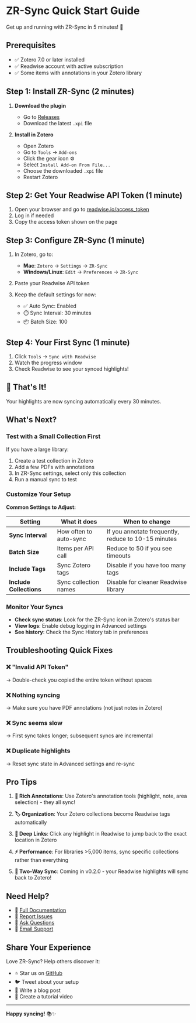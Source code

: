 # ZR-Sync Quick Start Guide

Get up and running with ZR-Sync in 5 minutes! 🚀

## Prerequisites

- ✅ Zotero 7.0 or later installed
- ✅ Readwise account with active subscription
- ✅ Some items with annotations in your Zotero library

## Step 1: Install ZR-Sync (2 minutes)

1. **Download the plugin**
   - Go to [Releases](https://github.com/yourusername/zotero-z2r-readwise/releases)
   - Download the latest `.xpi` file

2. **Install in Zotero**
   - Open Zotero
   - Go to `Tools` → `Add-ons`
   - Click the gear icon ⚙️
   - Select `Install Add-on From File...`
   - Choose the downloaded `.xpi` file
   - Restart Zotero

## Step 2: Get Your Readwise API Token (1 minute)

1. Open your browser and go to [readwise.io/access_token](https://readwise.io/access_token)
2. Log in if needed
3. Copy the access token shown on the page

## Step 3: Configure ZR-Sync (1 minute)

1. In Zotero, go to:
   - **Mac**: `Zotero` → `Settings` → `ZR-Sync`
   - **Windows/Linux**: `Edit` → `Preferences` → `ZR-Sync`

2. Paste your Readwise API token

3. Keep the default settings for now:
   - ✅ Auto Sync: Enabled
   - ⏱️ Sync Interval: 30 minutes
   - 📦 Batch Size: 100

## Step 4: Your First Sync (1 minute)

1. Click `Tools` → `Sync with Readwise`
2. Watch the progress window
3. Check Readwise to see your synced highlights!

## 🎉 That's It!

Your highlights are now syncing automatically every 30 minutes.

## What's Next?

### Test with a Small Collection First

If you have a large library:
1. Create a test collection in Zotero
2. Add a few PDFs with annotations
3. In ZR-Sync settings, select only this collection
4. Run a manual sync to test

### Customize Your Setup

**Common Settings to Adjust:**

| Setting | What it does | When to change |
|---------|-------------|----------------|
| **Sync Interval** | How often to auto-sync | If you annotate frequently, reduce to 10-15 minutes |
| **Batch Size** | Items per API call | Reduce to 50 if you see timeouts |
| **Include Tags** | Sync Zotero tags | Disable if you have too many tags |
| **Include Collections** | Sync collection names | Disable for cleaner Readwise library |

### Monitor Your Syncs

- **Check sync status**: Look for the ZR-Sync icon in Zotero's status bar
- **View logs**: Enable debug logging in Advanced settings
- **See history**: Check the Sync History tab in preferences

## Troubleshooting Quick Fixes

### ❌ "Invalid API Token"
→ Double-check you copied the entire token without spaces

### ❌ Nothing syncing
→ Make sure you have PDF annotations (not just notes in Zotero)

### ❌ Sync seems slow
→ First sync takes longer; subsequent syncs are incremental

### ❌ Duplicate highlights
→ Reset sync state in Advanced settings and re-sync

## Pro Tips

1. **📝 Rich Annotations**: Use Zotero's annotation tools (highlight, note, area selection) - they all sync!

2. **🏷️ Organization**: Your Zotero collections become Readwise tags automatically

3. **🔗 Deep Links**: Click any highlight in Readwise to jump back to the exact location in Zotero

4. **⚡ Performance**: For libraries >5,000 items, sync specific collections rather than everything

5. **🔄 Two-Way Sync**: Coming in v0.2.0 - your Readwise highlights will sync back to Zotero!

## Need Help?

- 📖 [Full Documentation](../README.md)
- 🐛 [Report Issues](https://github.com/yourusername/zotero-z2r-readwise/issues)
- 💬 [Ask Questions](https://github.com/yourusername/zotero-z2r-readwise/discussions)
- 📧 [Email Support](mailto:support@zr-sync.example.com)

## Share Your Experience

Love ZR-Sync? Help others discover it:
- ⭐ Star us on [GitHub](https://github.com/yourusername/zotero-z2r-readwise)
- 🐦 Tweet about your setup
- 📝 Write a blog post
- 🎥 Create a tutorial video

---

**Happy syncing!** 📚✨
